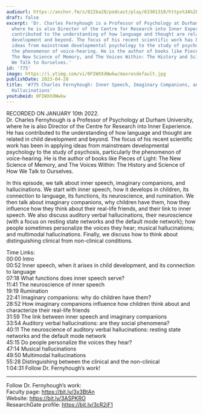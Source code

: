 ```yaml
---
audiourl: https://anchor.fm/s/822ba20/podcast/play/63301310/https%3A%2F%2Fd3ctxlq1ktw2nl.cloudfront.net%2Fstaging%2F2023-0-10%2F1e670ebc-44dd-012b-c964-dcb330c53b96.m4a
draft: false
excerpt: 'Dr. Charles Fernyhough is a Professor of Psychology at Durham University,
  where he is also Director of the Centre for Research into Inner Experience. He has
  contributed to the understanding of how language and thought are related in child
  development and beyond. The focus of his recent scientific work has been in applying
  ideas from mainstream developmental psychology to the study of psychosis, particularly
  the phenomenon of voice-hearing. He is the author of books like Pieces of Light:
  The New Science of Memory, and The Voices Within: The History and Science of How
  We Talk to Ourselves.'
id: '775'
image: https://i.ytimg.com/vi/0FIWXXdWwkw/maxresdefault.jpg
publishDate: 2023-04-28
title: '#775 Charles Fernyhough: Inner Speech, Imaginary Companions, and Auditory
  Hallucinations'
youtubeid: 0FIWXXdWwkw
---
```

<div class="timelinks">

RECORDED ON JANUARY 10th 2022.  
Dr. Charles Fernyhough is a Professor of Psychology at Durham University, where he is also Director of the Centre for Research into Inner Experience. He has contributed to the understanding of how language and thought are related in child development and beyond. The focus of his recent scientific work has been in applying ideas from mainstream developmental psychology to the study of psychosis, particularly the phenomenon of voice-hearing. He is the author of books like Pieces of Light: The New Science of Memory, and The Voices Within: The History and Science of How We Talk to Ourselves.

In this episode, we talk about inner speech, imaginary companions, and hallucinations. We start with inner speech, how it develops in children, its connection to language, its functions, its neuroscience, and rumination. We then talk about imaginary companions, why children have them, how they influence how they think about their real-life friends, and their link to inner speech. We also discuss auditory verbal hallucinations, their neuroscience (with a focus on resting state networks and the default mode network); how people sometimes personalize the voices they hear; musical hallucinations; and multimodal hallucinations. Finally, we discuss how to think about distinguishing clinical from non-clinical conditions.

Time Links:  
<time>00:00</time> Intro  
<time>00:52</time> Inner speech, when it arises in child development, and its connection to language  
<time>07:18</time> What functions does inner speech serve?  
<time>11:41</time> The neuroscience of inner speech  
<time>19:19</time> Rumination  
<time>22:41</time> Imaginary companions: why do children have them?  
<time>28:52</time> How imaginary companions influence how children think about and characterize their real-life friends  
<time>31:59</time> The link between inner speech and imaginary companions  
<time>33:54</time> Auditory verbal hallucinations: are they social phenomena?  
<time>40:11</time> The neuroscience of auditory verbal hallucinations: resting state networks and the default mode network  
<time>45:15</time> Do people personalize the voices they hear?  
<time>47:14</time> Musical hallucinations  
<time>49:50</time> Multimodal hallucinations  
<time>55:28</time> Distinguishing between the clinical and the non-clinical  
<time>1:04:31</time> Follow Dr. Fernyhough’s work!

---

Follow Dr. Fernyhough’s work:  
Faculty page: https://bit.ly/3x3BtAn  
Website: https://bit.ly/3ASPKRO  
ResearchGate profile: https://bit.ly/3cR2jF1
</div>

